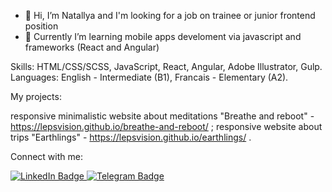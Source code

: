 - 👋 Hi, I’m Natallya and I'm looking for a job on trainee or junior frontend position
- 👀 Currently I’m learning mobile apps develoment via javascript and frameworks (React and Angular)

Skills: HTML/CSS/SCSS, JavaScript, React, Angular, Adobe Illustrator, Gulp.
Languages: English - Intermediate (B1), Francais - Elementary (A2).

My projects: 

responsive minimalistic website about meditations "Breathe and reboot" - https://lepsvision.github.io/breathe-and-reboot/ ;
responsive website about trips "Earthlings" - https://lepsvision.github.io/earthlings/ .

Connect with me:

<a href="https://www.linkedin.com/in/lepsvidze/">
    <img src="https://img.shields.io/badge/LinkedIn-blue?style=for-the-badge&logo=linkedin&logoColor=white" alt="LinkedIn Badge"/>
  </a>
<a href="https://t.me/lepsvidze">
    <img src="https://img.shields.io/badge/Telegram-blue?style=for-the-badge&logo=telegram&logoColor=white" alt="Telegram Badge"/>
  </a> 







